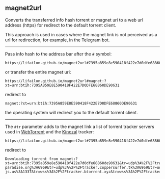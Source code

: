 ## magnet2url

Converts the transferred info hash torrent or magnet uri to a web url address (https) for redirect to the default torrent client.

This approach is used in cases where the magnet link is not perceived as a url for redirection, for example, in the Telegram bot.

---

Pass info hash to the address bar after the `#` symbol:

```
https://lifailon.github.io/magnet2url#7395a859e8e590418f422e7d0dfe68860de90631
```

or transfer the entire magnet uri:

```
https://lifailon.github.io/magnet2url#magnet:?xt=urn:btih:7395A859E8E590418F422E7D0DFE68860DE90631
```

redirect to

```
magnet:?xt=urn:btih:7395A859E8E590418F422E7D0DFE68860DE90631
```

the operating system will redirect you to the default torrent client.

---

The `#tr` parameter adds to the magnet link a list of torrent tracker servers used in [WebTorrent](https://github.com/webtorrent/webtorrent-desktop) and the [Kinozal](https://kinozal.tv/) tracker:

```
https://lifailon.github.io/magnet2url#7395a859e8e590418f422e7d0dfe68860de90631#tr
```

redirect to

```
Downloading torrent from magnet:?xt=urn:btih:7395a859e8e590418f422e7d0dfe68860de90631&tr=udp%3A%2F%2Ftracker.leechers-paradise.org%3A6969&tr=udp%3A%2F%2Ftracker.coppersurfer.tk%3A6969&tr=udp%3A%2F%2Ftracker.opentrackr.org%3A1337&tr=udp%3A%2F%2Fexplodie.org%3A6969&tr=udp%3A%2F%2Ftracker.empire-js.us%3A1337&tr=wss%3A%2F%2Ftracker.btorrent.xyz&tr=wss%3A%2F%2Ftracker.openwebtorrent.com&tr=http%3A%2F%2Ftr0.torrent4me.com%2Fann%3Fuk%3DkCm7WcIM00&tr=http%3A%2F%2Ftr1.torrent4me.com%2Fann%3Fuk%3DkCm7WcIM00&tr=http%3A%2F%2Ftr2.torrent4me.com%2Fann%3Fuk%3DkCm7WcIM00&tr=http%3A%2F%2Ftr3.torrent4me.com%2Fann%3Fuk%3DkCm7WcIM00&tr=http%3A%2F%2Ftr4.torrent4me.com%2Fann%3Fuk%3DkCm7WcIM00&tr=http%3A%2F%2Ftr5.torrent4me.com%2Fann%3Fuk%3DkCm7WcIM00&tr=http%3A%2F%2Ftr0.tor4me.info%2Fann%3Fuk%3DkCm7WcIM00&tr=http%3A%2F%2Ftr1.tor4me.info%2Fann%3Fuk%3DkCm7WcIM00&tr=http%3A%2F%2Ftr2.tor4me.info%2Fann%3Fuk%3DkCm7WcIM00&tr=http%3A%2F%2Ftr3.tor4me.info%2Fann%3Fuk%3DkCm7WcIM00&tr=http%3A%2F%2Ftr4.tor4me.info%2Fann%3Fuk%3DkCm7WcIM00&tr=http%3A%2F%2Ftr5.tor4me.info%2Fann%3Fuk%3DkCm7WcIM00&tr=http%3A%2F%2Ftr0.tor2me.info%2Fann%3Fuk%3DkCm7WcIM00&tr=http%3A%2F%2Ftr1.tor2me.info%2Fann%3Fuk%3DkCm7WcIM00&tr=http%3A%2F%2Ftr2.tor2me.info%2Fann%3Fuk%3DkCm7WcIM00&tr=http%3A%2F%2Ftr3.tor2me.info%2Fann%3Fuk%3DkCm7WcIM00&tr=http%3A%2F%2Ftr4.tor2me.info%2Fann%3Fuk%3DkCm7WcIM00&tr=http%3A%2F%2Ftr5.tor2me.info%2Fann%3Fuk%3DkCm7WcIM00&tr=http%3A%2F%2Fretracker.local%2Fannounce&tr=wss%3A%2F%2Ftracker.openwebtorrent.com&tr=wss%3A%2F%2Ftracker.openwebtorrent.com
```
